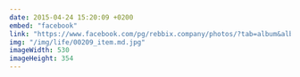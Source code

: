 ```yaml
---
date: 2015-04-24 15:20:09 +0200
embed: "facebook"
link: "https://www.facebook.com/pg/rebbix.company/photos/?tab=album&album_id=428176827307601"
img: "/img/life/00209_item.md.jpg"
imageWidth: 530
imageHeight: 354
---
```

